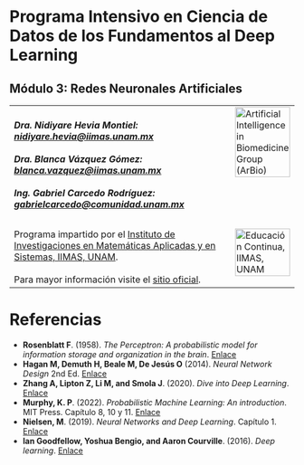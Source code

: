 # Programa Intensivo en Ciencia de Datos de los Fundamentos al Deep Learning

## Módulo 3: Redes Neuronales Artificiales 

<table>
  <tr>
    <td width="80%" valign="top">
      <!-- Content for Column 1 -->
      <h5>Dra. Nidiyare Hevia Montiel: <a href= "mailto:nidiyare.hevia@iimas.unam.mx">nidiyare.hevia@iimas.unam.mx</a> 
      <br>
      <br>
      Dra. Blanca Vázquez Gómez: <a href= "mailto:blanca.vazquez@iimas.unam.mx">blanca.vazquez@iimas.unam.mx</a>
      <br>
      <br>
      Ing. Gabriel Carcedo Rodríguez: <a href= "mailto:gabrielcarcedo@comunidad.unam.mx">gabrielcarcedo@comunidad.unam.mx</a> </h5>
    </td>
    <td width="20%" valign="top">
      <!-- Content for Column 2 -->
      <img src="https://arbioiimas.github.io/ArBio/images/logo_arbio.png" alt="Artificial Intelligence in Biomedicine Group (ArBio)" style="width:100%; height:auto;">
    </td>
  </tr>
  <tr>
    <td width="80%" valign="top">
      <!-- Content for Column 1 -->
      Programa impartido por el <a href="https://www.iimas.unam.mx/">Instituto de Investigaciones en Matemáticas Aplicadas y en Sistemas, IIMAS, UNAM</a>.
      <br>
      <br>
      Para mayor información visite el <a href="https://www.iimas.unam.mx/educacioncontinua/curso_deep_learning.html">sitio oficial</a>.
    </td>
    <td width="20%" valign="top">
      <!-- Content for Column 2 -->
      <img src="https://www.iimas.unam.mx/educacioncontinua/images/logo.svg" alt="Educación Continua, IIMAS, UNAM" style="width:100%; height:auto;">
    </td>
  </tr>
</table>

# Referencias
- **Rosenblatt F**. (1958). _The Perceptron: A probabilistic model for information storage and organization in the brain_. [Enlace](https://www.ling.upenn.edu/courses/cogs501/Rosenblatt1958.pdf)
- **Hagan M, Demuth H, Beale M, De Jesús O** (2014). _Neural Network Design_ 2nd Ed. [Enlace](https://github.com/NNDesignDeepLearning/NNDesignDeepLearning)
- **Zhang A, Lipton Z, Li M, and Smola J**. (2020). _Dive into Deep Learning_. [Enlace](https://d2l.ai/)
- **Murphy, K. P**. (2022). _Probabilistic Machine Learning: An introduction_. MIT Press. Capítulo 8, 10 y 11. [Enlace](https://probml.github.io/pml-book/book1.html)
- **Nielsen, M**. (2019). _Neural Networks and Deep Learning_. Capítulo 1. [Enlace](http://neuralnetworksanddeeplearning.com/index.html)
- **lan Goodfellow, Yoshua Bengio, and Aaron Courville**. (2016). _Deep learning_. [Enlace](http://alvarestech.com/temp/deep/Deep%20Learning%20by%20Ian%20Goodfellow,%20Yoshua%20Bengio,%20Aaron%20Courville%20(z-lib.org).pdf)

